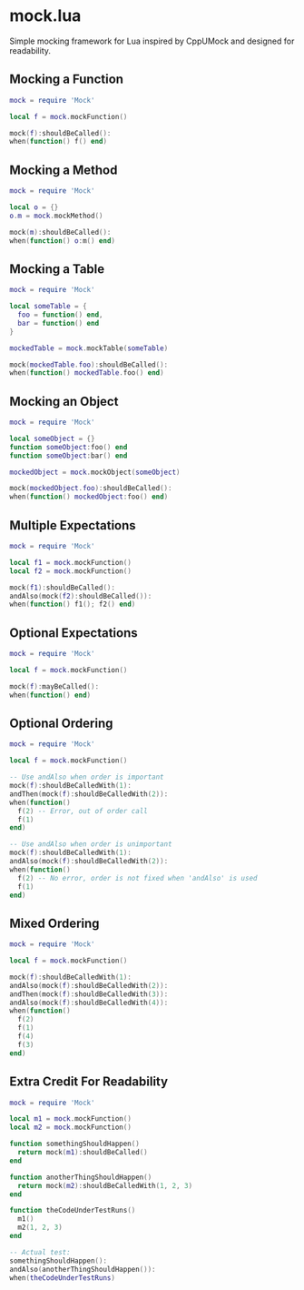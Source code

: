 mock.lua
========

Simple mocking framework for Lua inspired by CppUMock and designed for readability.

## Mocking a Function

```lua
mock = require 'Mock'

local f = mock.mockFunction()

mock(f):shouldBeCalled():
when(function() f() end)
```

## Mocking a Method

```lua
mock = require 'Mock'

local o = {}
o.m = mock.mockMethod()

mock(m):shouldBeCalled():
when(function() o:m() end)
```

## Mocking a Table

```lua
mock = require 'Mock'

local someTable = {
  foo = function() end,
  bar = function() end
}

mockedTable = mock.mockTable(someTable)

mock(mockedTable.foo):shouldBeCalled():
when(function() mockedTable.foo() end)
```

## Mocking an Object

```lua
mock = require 'Mock'

local someObject = {}
function someObject:foo() end
function someObject:bar() end

mockedObject = mock.mockObject(someObject)

mock(mockedObject.foo):shouldBeCalled():
when(function() mockedObject:foo() end)
```

## Multiple Expectations

```lua
mock = require 'Mock'

local f1 = mock.mockFunction()
local f2 = mock.mockFunction()

mock(f1):shouldBeCalled():
andAlso(mock(f2):shouldBeCalled()):
when(function() f1(); f2() end)
```

## Optional Expectations

```lua
mock = require 'Mock'

local f = mock.mockFunction()

mock(f):mayBeCalled():
when(function() end)
```

## Optional Ordering

```lua
mock = require 'Mock'

local f = mock.mockFunction()

-- Use andAlso when order is important
mock(f):shouldBeCalledWith(1):
andThen(mock(f):shouldBeCalledWith(2)):
when(function()
  f(2) -- Error, out of order call
  f(1)
end)

-- Use andAlso when order is unimportant
mock(f):shouldBeCalledWith(1):
andAlso(mock(f):shouldBeCalledWith(2)):
when(function()
  f(2) -- No error, order is not fixed when 'andAlso' is used
  f(1)
end)
```

## Mixed Ordering

```lua
mock = require 'Mock'

local f = mock.mockFunction()

mock(f):shouldBeCalledWith(1):
andAlso(mock(f):shouldBeCalledWith(2)):
andThen(mock(f):shouldBeCalledWith(3)):
andAlso(mock(f):shouldBeCalledWith(4)):
when(function()
  f(2)
  f(1)
  f(4)
  f(3)
end)
```

## Extra Credit For Readability

```lua
mock = require 'Mock'

local m1 = mock.mockFunction()
local m2 = mock.mockFunction()

function somethingShouldHappen()
  return mock(m1):shouldBeCalled()
end

function anotherThingShouldHappen()
  return mock(m2):shouldBeCalledWith(1, 2, 3)
end

function theCodeUnderTestRuns()
  m1()
  m2(1, 2, 3)
end

-- Actual test:
somethingShouldHappen():
andAlso(anotherThingShouldHappen()):
when(theCodeUnderTestRuns)
```

